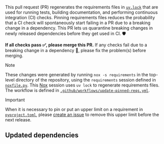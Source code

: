 This pull request (PR) regenerates the requirements files in [`uv.lock`] that are used for running tests, building documentation, and performing continuous integration (CI) checks. Pinning requirements files reduces the probability that a CI check will spontaneously start failing in a PR due to a breaking change in a dependency. This PR lets us quarantine breaking changes in newly released dependencies before they get used in CI. 🛡

**If all checks pass ✅, please merge this PR.** If any checks fail due to a breaking change in a dependency 🚨, please fix the problem(s) before merging.

> [!NOTE]
> These changes were generated by running `nox -s requirements` in the top-level directory of the repository, using the `requirements` session defined in [`noxfile.py`]. This [Nox] session uses `uv lock` to regenerate requirements files. The workflow is defined in [`.github/workflows/update-pinned-reqs.yml`].

> [!IMPORTANT]
> When it is necessary to pin or put an upper limit on a requirement in [`pyproject.toml`], please [create an issue] to remove this upper limit before the next release.

## Updated dependencies

[create an issue]: https://github.com/PlasmaPy/PlasmaPy/issues/new?title=Remove+upper+limit+on+version+of
[nox]: https://nox.thea.codes/en/stable/
[`.github/workflows/update-pinned-reqs.yml`]: https://github.com/PlasmaPy/PlasmaPy/blob/main/.github/workflows/update-pinned-reqs.yml
[`noxfile.py`]: https://github.com/PlasmaPy/PlasmaPy/blob/main/noxfile.py
[`pyproject.toml`]: https://github.com/PlasmaPy/PlasmaPy/blob/main/pyproject.toml
[`uv.lock`]: https://github.com/PlasmaPy/PlasmaPy/blob/main/uv.lock
